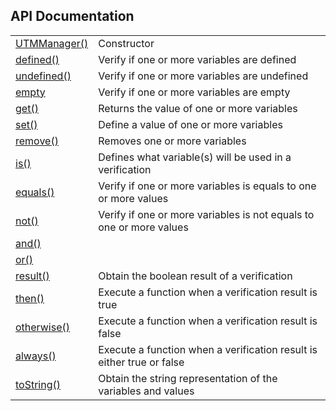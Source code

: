 ## API Documentation

| | |
| :--| :--|
| [UTMManager()](doc/utm-manager.md) | Constructor |
| [defined()](doc/defined.md)        | Verify if one or more variables are defined |
| [undefined()](doc/undefined.md)    | Verify if one or more variables are undefined |
| [empty](doc/empty.md)              | Verify if one or more variables are empty |
| [get()](doc/get.md)                | Returns the value of one or more variables |
| [set()](doc/set.md)                | Define a value of one or more variables |
| [remove()](doc/remove.md)          | Removes one or more variables |
| [is()](doc/is.md)                  | Defines what variable(s) will be used in a verification |
| [equals()](doc/equals.md)          | Verify if one or more variables is equals to one or more values |
| [not()](doc/not.md)                | Verify if one or more variables is not equals to one or more values |
| [and()](doc/and.md)                | |
| [or()](doc/or.md)                  | |
| [result()](doc/result.md)          | Obtain the boolean result of a verification |
| [then()](doc/then.md)              | Execute a function when a verification result is true |
| [otherwise()](doc/otherwise.md)    | Execute a function when a verification result is false |
| [always()](doc/always.md)          | Execute a function when a verification result is either true or false |
| [toString()](doc/to-string.md)     | Obtain the string representation of the variables and values |
